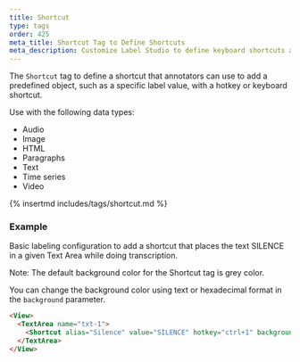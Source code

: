 ```yaml
---
title: Shortcut
type: tags
order: 425
meta_title: Shortcut Tag to Define Shortcuts
meta_description: Customize Label Studio to define keyboard shortcuts and hotkeys to accelerate labeling for machine learning and data science projects.
---
```


The `Shortcut` tag to define a shortcut that annotators can use to add a predefined object, such as a specific label value, with a hotkey or keyboard shortcut.

Use with the following data types:
- Audio
- Image
- HTML
- Paragraphs
- Text
- Time series
- Video

{% insertmd includes/tags/shortcut.md %}

### Example

Basic labeling configuration to add a shortcut that places the text SILENCE in a given Text Area while doing transcription.

Note: The default background color for the Shortcut tag is grey color.

You can change the background color using text or hexadecimal format in the `background` parameter.

```html
<View>
  <TextArea name="txt-1">
    <Shortcut alias="Silence" value="SILENCE" hotkey="ctrl+1" background="#3333333" />
  </TextArea>
</View>
```
